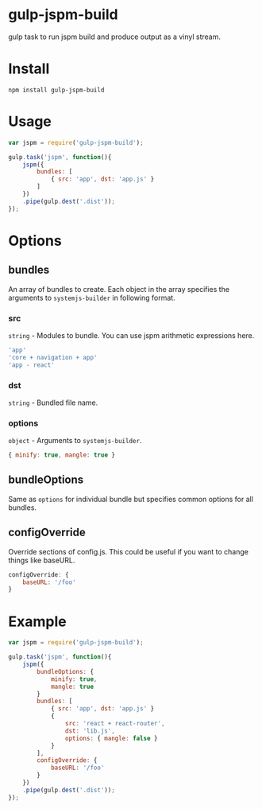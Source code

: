 gulp-jspm-build
===
gulp task to run jspm build and produce output as a vinyl stream.

# Install

```npm install gulp-jspm-build```

# Usage

```javascript
var jspm = require('gulp-jspm-build');

gulp.task('jspm', function(){
    jspm({
        bundles: [
            { src: 'app', dst: 'app.js' }
        ]
    })
    .pipe(gulp.dest('.dist'));
});

```

# Options

## bundles

An array of bundles to create. Each object in the array specifies the
arguments to ```systemjs-builder``` in following format.

### src

```string``` - Modules to bundle. You can use jspm arithmetic expressions here.

```javascript
'app'
'core + navigation + app'
'app - react'
```

### dst

```string``` - Bundled file name.

### options

```object``` - Arguments to ```systemjs-builder```.

```javascript
{ minify: true, mangle: true }
```

## bundleOptions
Same as ```options``` for individual bundle but specifies common options for all
bundles.

## configOverride
Override sections of config.js. This could be useful if you want to change things
like baseURL.

```javascript
configOverride: {
    baseURL: '/foo'
}
```

# Example

```javascript
var jspm = require('gulp-jspm-build');

gulp.task('jspm', function(){
    jspm({        
        bundleOptions: {
            minify: true,
            mangle: true
        }
        bundles: [
            { src: 'app', dst: 'app.js' }
            {
                src: 'react + react-router',
                dst: 'lib.js',
                options: { mangle: false }
            }
        ],
        configOverride: {
            baseURL: '/foo'
        }
    })
    .pipe(gulp.dest('.dist'));
});
```
